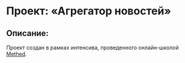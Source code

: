 # Проект: «Агрегатор новостей»

## Описание:
Проект создан в рамках интенсива, проведенного онлайн-школой [Methed](https://methed.ru/).
